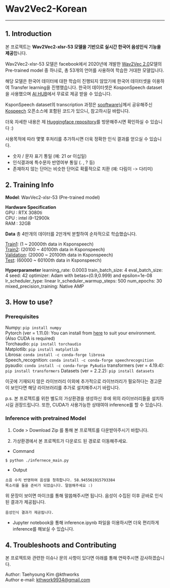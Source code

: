 # Wav2Vec2-Korean

---

## 1. Introduction

본 프로젝트는 **Wav2Vec2-xlsr-53 모델을 기반으로 실시간 한국어 음성인식 기능을 제공**합니다.

Wav2Vec2-xlsr-53 모델은 facebook에서 2020년에 개발한 [Wav2Vec 2.0](https://arxiv.org/abs/2006.11477)모델의 Pre-trained model 중 하나로, 총 53개의 언어를 사용하여 학습한 거대한 모델입니다.

해당 모델은 한국어 데이터에 대한 학습이 진행되지 않았기에 한국어 데이터셋을 이용하여 Transfer learning을 진행했습니다. 한국어 데이터셋은 KosponSpeech dataset을 사용했으며 [AI HUB](https://aihub.or.kr/)에서 무료로 제공 받을 수 있습니다.

KsponSpeech dataset의 transcription 과정은 [sooftware](https://github.com/sooftware)님께서 공유해주신 [Kospeech](https://github.com/sooftware/kospeech) 오픈소스에 포함된 코드가 있으니, 참고하시길 바랍니다.

더욱 자세한 내용은 제 [Huggingface repository](https://huggingface.co/Taeham/wav2vec2-ksponspeech)를 방문해주시면 확인하실 수 있습니다 :)

사용목적에 따라 몇몇 후처리를 추가하시면 더욱 정확한 인식 결과를 얻으실 수 있습니다.
- 숫자 / 문자 표기 통일 (예: 21 or 이십일)
- 인식결과에 특수문자 반영여부 통일 (. , ? 등)
- 존재하지 않는 단어는 비슷한 단어로 확률적으로 치환 (예: 다림이 -> 다리미)

## 2. Training Info

**Model**: WavVec2-xlsr-53 (Pre-trained model)  

**Hardware Specification**  
GPU : RTX 3080ti  
CPU : intel i9-12900k  
RAM : 32GB

**Data**
총 4만개의 데이터를 2만개씩 분할하여 순차적으로 학습했습니다.

[Train1](https://huggingface.co/datasets/Taeham/wav2vec2-ksponspeech-train): (1 ~ 20000th data in Ksponspeech)  
[Train2](https://huggingface.co/datasets/Taeham/wav2vec2-ksponspeech-train2): (20100 ~ 40100th data in Ksponspeech)  
[Validation](https://huggingface.co/datasets/Taeham/wav2vec2-ksponspeech-test): (20000 ~ 20100th data in Ksponspeech)   
[Test](https://huggingface.co/datasets/Taeham/wav2vec2-ksponspeech-test): (60000 ~ 60100th data in Ksponspeech)  

**Hyperparameter**
learning_rate: 0.0003
train_batch_size: 4
eval_batch_size: 4
seed: 42
optimizer: Adam with betas=(0.9,0.999) and epsilon=1e-08
lr_scheduler_type: linear
lr_scheduler_warmup_steps: 500
num_epochs: 30
mixed_precision_training: Native AMP

## 3. How to use?

### Prerequisites
Numpy: ```pip install numpy```  
Pytorch (ver = 1.11.0): You can install from [here](https://pytorch.org/get-started/locally/) to suit your environment. (Also CUDA is required)    
Torchaudio: ```pip install torchaudio```  
Matplotlib: ```pip install matplotlib```  
Librosa: ```conda install -c conda-forge librosa```  
Speech_recognition: ```conda install -c conda-forge speechrecognition```  
pyaudio: ```conda install -c conda-forge PyAudio```
transformers (ver = 4.19.4): ```pip install transformers```
Datasets (ver = 2.2.2): ```pip install datasets```

이곳에 기재되지 않은 라이브러리 이외에 추가적으로 라이브러리가 필요하다는 경고문이 보인다면 해당 라이브러리를 추가로 설치해주시기 바랍니다.

p.s. 본 프로젝트를 위한 별도의 가상환경을 생성하신 후에 위의 라이브러리들을 설치하시길 권장드립니다. 또한, CUDA가 사용가능한 상태여야 inference를 할 수 있습니다.

### Inference with pretrained Model
1. Code > Download Zip 를 통해 본 프로젝트를 다운받아주시기 바랍니다.

2. 가상환경에서 본 프로젝트가 다운로드 된 경로로 이동해주세요.

* Command
```
$ python ./infernece_main.py
```

* Output
```
소음 수치 반영하여 음성을 청취합니다. 58.945561915793384
목소리를 들을 준비가 되었습니다. 말씀해주세요 :)
```  
위 문장이 보이면 마이크를 통해 말씀해주시면 됩니다.
음성이 수집된 이후 곧바로 인식된 결과가 제공됩니다.

```
음성인식 결과가 제공됩니다.
```

* Jupyter notebook을 통해 inference.ipynb 파일을 이용하시면 더욱 편리하게 inference를 해보실 수 있습니다.
## 4. Troubleshoots and Contributing

본 프로젝트와 관련한 이슈나 문의 사항이 있다면 아래를 통해 연락주시면 감사하겠습니다.

Author: Taehyoung Kim @kthworks  
Author e-mail: kthwork9934@gmail.com
